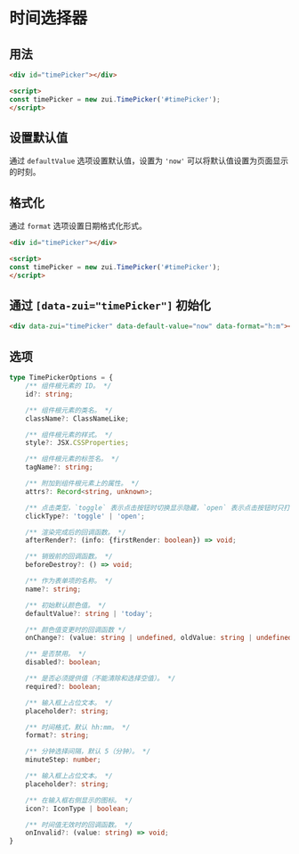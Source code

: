 # 时间选择器

## 用法

<Example>
  <div data-zui="timePicker"></div>
</Example>

```html
<div id="timePicker"></div>

<script>
const timePicker = new zui.TimePicker('#timePicker');
</script>
```

## 设置默认值

通过 `defaultValue` 选项设置默认值，设置为 `'now'` 可以将默认值设置为页面显示的时刻。

<Example className="row gap-3">
  <div data-zui="timePicker" data-default-value="9:42"></div>
  <div data-zui="timePicker" data-default-value="now"></div>
</Example>

## 格式化

通过 `format` 选项设置日期格式化形式。

<Example>
  <div data-zui="timePicker" data-format="现在时间 hh:mm"></div>
</Example>

```html
<div id="timePicker"></div>

<script>
const timePicker = new zui.TimePicker('#timePicker');
</script>
```

## 通过 `[data-zui="timePicker"]` 初始化

<Example>
  <div data-zui="timePicker" data-default-value="now" data-format="h:m"></div>
</Example>

```html
<div data-zui="timePicker" data-default-value="now" data-format="h:m"></div>
```

## 选项

```ts
type TimePickerOptions = {
    /** 组件根元素的 ID。 */
    id?: string;

    /** 组件根元素的类名。 */
    className?: ClassNameLike;

    /** 组件根元素的样式。 */
    style?: JSX.CSSProperties;

    /** 组件根元素的标签名。 */
    tagName?: string;

    /** 附加到组件根元素上的属性。 */
    attrs?: Record<string, unknown>;

    /** 点击类型，`toggle` 表示点击按钮时切换显示隐藏，`open` 表示点击按钮时只打开。 */
    clickType?: 'toggle' | 'open';

    /** 渲染完成后的回调函数。 */
    afterRender?: (info: {firstRender: boolean}) => void;

    /** 销毁前的回调函数。 */
    beforeDestroy?: () => void;

    /** 作为表单项的名称。 */
    name?: string;

    /** 初始默认颜色值。 */
    defaultValue?: string | 'today';

    /** 颜色值变更时的回调函数 */
    onChange?: (value: string | undefined, oldValue: string | undefined) => void;

    /** 是否禁用。 */
    disabled?: boolean;

    /** 是否必须提供值（不能清除和选择空值）。 */
    required?: boolean;

    /** 输入框上占位文本。 */
    placeholder?: string;

    /** 时间格式，默认 hh:mm。 */
    format?: string;

    /** 分钟选择间隔，默认 5（分钟）。 */
    minuteStep: number;

    /** 输入框上占位文本。 */
    placeholder?: string;

    /** 在输入框右侧显示的图标。 */
    icon?: IconType | boolean;

    /** 时间值无效时的回调函数。 */
    onInvalid?: (value: string) => void;
}
```
